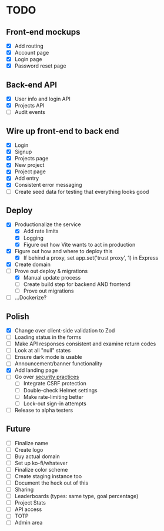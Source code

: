 # TODO

## Front-end mockups
- [X] Add routing
- [X] Account page
- [X] Login page
- [X] Password reset page

## Back-end API
- [X] User info and login API
- [X] Projects API
- [ ] Audit events

## Wire up front-end to back end
- [X] Login
- [X] Signup
- [X] Projects page
- [X] New project
- [X] Project page
- [X] Add entry
- [X] Consistent error messaging
- [ ] Create seed data for testing that everything looks good

## Deploy
- [X] Productionalize the service
  - [X] Add rate limits
  - [X] Logging
  - [X] Figure out how Vite wants to act in production
- [X] Figure out how and where to deploy this
  - [X] If behind a proxy, set app.set('trust proxy', 1) in Express
- [X] Create domain
- [ ] Prove out deploy & migrations
  - [X] Manual update process
  - [ ] Create build step for backend AND frontend
  - [ ] Prove out migrations
- [ ] ...Dockerize?

## Polish
- [X] Change over client-side validation to Zod
- [ ] Loading status in the forms
- [ ] Make API responses consistent and examine return codes
- [ ] Look at all "null" states
- [ ] Ensure dark mode is usable
- [ ] Announcement/banner functionality
- [X] Add landing page
- [ ] Go over [security practices](https://blog.risingstack.com/node-js-security-checklist/)
  - [ ] Integrate CSRF protection
  - [ ] Double-check Helmet settings
  - [ ] Make rate-limiting better
  - [ ] Lock-out sign-in attempts
- [ ] Release to alpha testers

## Future
- [ ] Finalize name
- [ ] Create logo
- [ ] Buy actual domain
- [ ] Set up ko-fi/whatever
- [ ] Finalize color scheme
- [ ] Create staging instance too
- [ ] Document the heck out of this
- [ ] Sharing
- [ ] Leaderboards (types: same type, goal percentage)
- [ ] Project Stats
- [ ] API access
- [ ] TOTP
- [ ] Admin area
